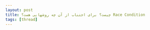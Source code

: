 ```yaml
---
layout: post
title: ‫Race Condition چیست؟ برای اجتناب از آن چه روشهایی هست؟
tags: [thread]
---
```




